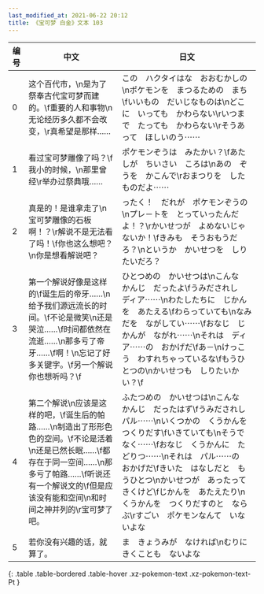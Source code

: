 ```yaml
---
last_modified_at: 2021-06-22 20:12
title: 《宝可梦 白金》文本 103
---
```

| 编号 | 中文 | 日文 |
| ---- | ---- | ---- |
| 0 | 这个百代市，\n是为了祭奉古代宝可梦而建的。\f重要的人和事物\n无论经历多久都不会改变，\r真希望是那样…… | この　ハクタイはな　おおむかしの\nポケモンを　まつるための　まち\fいいもの　だいじなものは\nどこに　いっても　かわらない\rいつまで　たっても　かわらない\rそうあって　ほしいのう⋯⋯ |
| 1 | 看过宝可梦雕像了吗？\f我小的时候，\n那里曾经\r举办过祭典哦…… | ポケモンぞうは　みたかい？\fあたしが　ちいさい　ころは\nあの　ぞうを　かこんで\rおまつりを　したものだよ⋯⋯ |
| 2 | 真是的！是谁拿走了\n宝可梦雕像的石板啊！？\r解说不是无法看了吗！\f你也这么想吧？\n你是想看解说吧？ | ったく！　だれが　ポケモンぞうの\nプレ－トを　とっていったんだよ！？\rかいせつが　よめないじゃないか！\fきみも　そうおもうだろ？\nというか　かいせつを　しりたいだろ？ |
| 3 | 第一个解说好像是这样的\f诞生后的帝牙……\n给予我们源远流长的时间。\f不论是微笑\n还是哭泣……\f时间都依然在流逝……\n那多亏了帝牙……\f啊！\n忘记了好多关键字。\f另一个解说你也想听吗？\f | ひとつめの　かいせつは\nこんな　かんじ　だったよ\fうみだされし　ディア⋯⋯\nわたしたちに　じかんを　あたえる\fわらっていても\nなみだを　ながしてい⋯⋯\fおなじ　じかんが　ながれ⋯⋯\nそれは　ディア⋯⋯の　おかげだ\fあ－\nけっこう　わすれちゃっているな\fもうひとつの\nかいせつも　しりたいかい？\f |
| 4 | 第二个解说\n应该是这样的吧，\f诞生后的帕路……\n制造出了形形色色的空间。\f不论是活着\n还是已然长眠……\f都存在于同一空间……\n那多亏了帕路……\f听说还有一个解说文的\f但是应该没有能和空间\n和时间之神并列的\r宝可梦了吧。 | ふたつめの　かいせつは\nこんな　かんじ　だったはず\fうみだされし　パル⋯⋯\nいくつかの　くうかんを　つくりだす\fいきていても\nそうでなく⋯⋯\fおなじ　くうかんに　たどりつ⋯⋯\nそれは　パル⋯⋯の　おかげだ\fきいた　はなしだと　もうひとつ\nかいせつが　あったって　きくけど\fじかんを　あたえたり\nくうかんを　つくりだすのと　ならぶ\rすごい　ポケモンなんて　いないよな |
| 5 | 若你没有兴趣的话，就算了。 | ま　きょうみが　なければ\nむりに　きくことも　ないよな |
{: .table .table-bordered .table-hover .xz-pokemon-text .xz-pokemon-text-Pt }